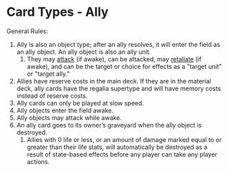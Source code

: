 # Card Types - Ally

General Rules:

1. Ally is also an object type; after an ally resolves, it will enter the field as an ally object. An ally object is also an ally unit.
   1. They may [attack](../../game-mechanics/game-mechanics-turn-order/turn-order-combat-phase/combat-phase-attack-declaration.md) (if awake), can be attacked, may [retaliate](../../game-mechanics/game-mechanics-turn-order/turn-order-combat-phase/combat-phase-retaliation-step.md) (if awake), and can be the target or choice for effects as a "target unit" or "target ally."
2. Allies have reserve costs in the main deck. If they are in the material deck, ally cards have the regalia supertype and will have memory costs instead of reserve costs.
3. Ally cards can only be played at slow speed.&#x20;
4. Ally objects enter the field awake.
5. Ally objects may attack while awake.
6. An ally card goes to its owner’s graveyard when the ally object is destroyed.
   1. Allies with 0 life or less, or an amount of damage marked equal to or greater than their life stats, will automatically be destroyed as a result of state-based effects before any player can take any player actions.
